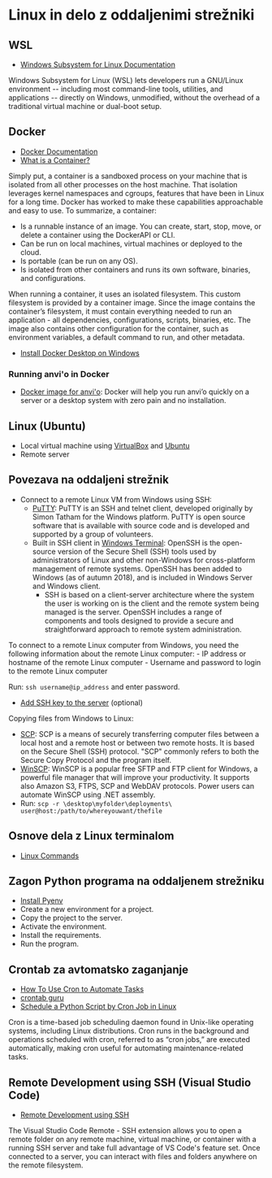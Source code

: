 # Linux in delo z oddaljenimi strežniki

## WSL
- [Windows Subsystem for Linux Documentation](https://learn.microsoft.com/en-us/windows/wsl/)

Windows Subsystem for Linux (WSL) lets developers run a GNU/Linux environment -- including most command-line tools, utilities, and applications -- directly on Windows, unmodified, without the overhead of a traditional virtual machine or dual-boot setup.

## Docker
- [Docker Documentation](https://docs.docker.com/)
- [What is a Container?](https://biocontainers-edu.readthedocs.io/en/latest/what_is_container.html)

Simply put, a container is a sandboxed process on your machine that is isolated from all other processes on the host machine. That isolation leverages kernel namespaces and cgroups, features that have been in Linux for a long time. Docker has worked to make these capabilities approachable and easy to use. To summarize, a container:
- Is a runnable instance of an image. You can create, start, stop, move, or delete a container using the DockerAPI or CLI.
- Can be run on local machines, virtual machines or deployed to the cloud.
- Is portable (can be run on any OS).
- Is isolated from other containers and runs its own software, binaries, and configurations.

When running a container, it uses an isolated filesystem. This custom filesystem is provided by a container image. Since the image contains the container’s filesystem, it must contain everything needed to run an application - all dependencies, configurations, scripts, binaries, etc. The image also contains other configuration for the container, such as environment variables, a default command to run, and other metadata.

- [Install Docker Desktop on Windows](https://docs.docker.com/desktop/install/windows-install/)

### Running anvi'o in Docker
- [Docker image for anvi'o](https://merenlab.org/2015/08/22/docker-image-for-anvio/): Docker will help you run anvi’o quickly on a server or a desktop system with zero pain and no installation.

## Linux (Ubuntu)
- Local virtual machine using [VirtualBox](https://www.virtualbox.org/) and [Ubuntu](https://ubuntu.com/download/desktop)
- Remote server

## Povezava na oddaljeni strežnik
- Connect to a remote Linux VM from Windows using SSH:
    - [PuTTY](https://www.putty.org/): PuTTY is an SSH and telnet client, developed originally by Simon Tatham for the Windows platform. PuTTY is open source software that is available with source code and is developed and supported by a group of volunteers.
    - Built in SSH client in [Windows Terminal](https://learn.microsoft.com/en-us/windows-server/administration/openssh/openssh_overview): OpenSSH is the open-source version of the Secure Shell (SSH) tools used by administrators of Linux and other non-Windows for cross-platform management of remote systems. OpenSSH has been added to Windows (as of autumn 2018), and is included in Windows Server and Windows client.
        - SSH is based on a client-server architecture where the system the user is working on is the client and the remote system being managed is the server. OpenSSH includes a range of components and tools designed to provide a secure and straightforward approach to remote system administration.

To connect to a remote Linux computer from Windows, you need the following information about the remote Linux computer:
    - IP address or hostname of the remote Linux computer
    - Username and password to login to the remote Linux computer

Run: `ssh username@ip_address` and enter password.
- [Add SSH key to the server](https://learn.microsoft.com/en-us/windows-server/administration/openssh/openssh_keymanagement#user-key-generation) (optional)

Copying files from Windows to Linux:
- [SCP](https://www.ssh.com/ssh/scp/): SCP is a means of securely transferring computer files between a local host and a remote host or between two remote hosts. It is based on the Secure Shell (SSH) protocol. "SCP" commonly refers to both the Secure Copy Protocol and the program itself.
- [WinSCP](https://winscp.net/eng/index.php): WinSCP is a popular free SFTP and FTP client for Windows, a powerful file manager that will improve your productivity. It supports also Amazon S3, FTPS, SCP and WebDAV protocols. Power users can automate WinSCP using .NET assembly.
- Run: `scp -r \desktop\myfolder\deployments\ user@host:/path/to/whereyouwant/thefile`

## Osnove dela z Linux terminalom
- [Linux Commands](https://www.hostinger.com/tutorials/linux-commands)

## Zagon Python programa na oddaljenem strežniku
- [Install Pyenv](https://github.com/pyenv/pyenv#automatic-installer)
- Create a new environment for a project.
- Copy the project to the server.
- Activate the environment.
- Install the requirements.
- Run the program.

## Crontab za avtomatsko zaganjanje
- [How To Use Cron to Automate Tasks](https://www.digitalocean.com/community/tutorials/how-to-use-cron-to-automate-tasks-ubuntu-1804)
- [crontab guru](https://crontab.guru/)
- [Schedule a Python Script by Cron Job in Linux](https://bktapan.medium.com/how-to-schedule-a-python-script-crontab-with-virtualenv-96bd6fcaa56a)

Cron is a time-based job scheduling daemon found in Unix-like operating systems, including Linux distributions. Cron runs in the background and operations scheduled with cron, referred to as “cron jobs,” are executed automatically, making cron useful for automating maintenance-related tasks.

## Remote Development using SSH (Visual Studio Code)
- [Remote Development using SSH](https://code.visualstudio.com/docs/remote/ssh)

The Visual Studio Code Remote - SSH extension allows you to open a remote folder on any remote machine, virtual machine, or container with a running SSH server and take full advantage of VS Code's feature set. Once connected to a server, you can interact with files and folders anywhere on the remote filesystem.


<!-- 
## Namestitev na oddaljeni Ubuntu strežnik
- Conda
- Docker
- [Installing anvi'o on Ubuntu](https://anvio.org/install/#3-install-anvio)



o	Povezava s pomočjo VS Code
o	Namestitev Pythona in zunanjih knjižnic na Linux sistem
o	Praktični primeri postavitve programov  na Linux sistemu
	Ideje katere programe bi želeli da pokažemo za namestitev na Linux-u
- zagon programa iz git repota
- zagon programa iz docker repota

- kako prenašamo zadeve na server 
    - scp, git, install preko docker repota, apt isntall
    - skripte za ve computin pawerja
- kako zaganjamo
    - docker 

-https://learn.microsoft.com/en-us/windows/python/web-frameworks

- https://realpython.com/python-coding-setup-windows/#updating-your-windows-installation
- https://biocontainers.pro/
- JupyterLab:

## BioContainers
- https://biocontainers-edu.readthedocs.io/en/latest/what_is_container.html

Med programi je bil dodan se en:
•	https://github.com/merenlab/anvio
•	http://sanger-pathogens.github.io/Artemis/ACT/
•	http://sanger-pathogens.github.io/Artemis/Artemis/
•	http://www.unafold.org/Dinamelt/software/obtaining-unafold.php (AD)

-	Illumina
-	nanopore
o	https://github.com/GoekeLab/awesome-nanopore
-	https://github.com/bogemad/rucs_analysis
-	https://github.com/merenlab/anvio
-	http://sanger-pathogens.github.io/Artemis/ACT/
-	http://sanger-pathogens.github.io/Artemis/Artemis/


 -->



